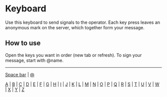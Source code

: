 # Keyboard

Use this keyboard to send signals to the operator. Each key press leaves an anonymous mark on the server, which together form your message.

## How to use

Open the keys you want in order (new tab or refresh). To sign your message, start with @name.


-----


[Space bar](https://the-art-collective.net/speak/space.png) | [@](https://the-art-collective.net/speak/at.png)

[A](https://the-art-collective.net/speak/a.png) | [B](https://the-art-collective.net/speak/b.png) | [C](https://the-art-collective.net/speak/c.png) | [D](https://the-art-collective.net/speak/d.png) | [E](https://the-art-collective.net/speak/e.png) | [F](https://the-art-collective.net/speak/f.png) | [G](https://the-art-collective.net/speak/g.png) | [H](https://the-art-collective.net/speak/h.png) | [I](https://the-art-collective.net/speak/i.png) | [J](https://the-art-collective.net/speak/j.png) | [K](https://the-art-collective.net/speak/k.png) | [L](https://the-art-collective.net/speak/l.png) | [M](https://the-art-collective.net/speak/m.png) | [N](https://the-art-collective.net/speak/n.png) | [O](https://the-art-collective.net/speak/o.png) | [P](https://the-art-collective.net/speak/p.png) |
[Q](https://the-art-collective.net/speak/q.png) | [R](https://the-art-collective.net/speak/r.png) | [S](https://the-art-collective.net/speak/s.png) | [T](https://the-art-collective.net/speak/t.png) | [U](https://the-art-collective.net/speak/u.png) | [V](https://the-art-collective.net/speak/v.png) | [W](https://the-art-collective.net/speak/w.png) | [X](https://the-art-collective.net/speak/x.png) | [Y](https://the-art-collective.net/speak/y.png) | [Z](https://the-art-collective.net/speak/z.png)